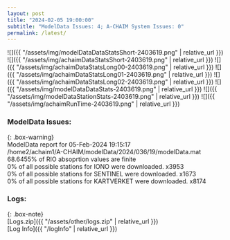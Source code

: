 ```yaml
---
layout: post
title: "2024-02-05 19:00:00"
subtitle: "ModelData Issues: 4; A-CHAIM System Issues: 0"
permalink: /latest/
---
```


![]({{ "/assets/img/modelDataDataStatsShort-2403619.png" | relative_url }})
![]({{ "/assets/img/achaimDataStatsShort-2403619.png" | relative_url }})
![]({{ "/assets/img/achaimDataStatsLong00-2403619.png" | relative_url }})
![]({{ "/assets/img/achaimDataStatsLong01-2403619.png" | relative_url }})
![]({{ "/assets/img/achaimDataStatsLong02-2403619.png" | relative_url }})
![]({{ "/assets/img/modelDataDataStats-2403619.png" | relative_url }})
![]({{ "/assets/img/modelDataStationStats-2403619.png" | relative_url }})
![]({{ "/assets/img/achaimRunTime-2403619.png" | relative_url }})


### ModelData Issues:  
  
{: .box-warning}  
 ModelData report for 05-Feb-2024 19:15:17   
 /home2/achaim1/A-CHAIM/modelData/2024/036/19/modelData.mat   
 68.6455% of RIO absoprtion values are finite   
 0% of all possible stations for IONO were downloaded. x3953   
 0% of all possible stations for SENTINEL were downloaded. x1673   
 0% of all possible stations for KARTVERKET were downloaded. x8174   
  


### Logs:  
  
{: .box-note}  
[Logs.zip]({{ "/assets/other/logs.zip" | relative_url }})  
[Log Info]({{ "/logInfo" | relative_url }})  
